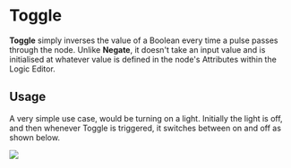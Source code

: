 # Toggle

**Toggle** simply inverses the value of a Boolean every time a pulse passes through the node. Unlike **Negate**, it doesn't take an input value and is initialised at whatever value is defined in the node's Attributes within the Logic Editor.

## Usage

A very simple use case, would be turning on a light. Initially the light is off, and then whenever Toggle is triggered, it switches between on and off as shown below.

![](../../../../.gitbook/assets/toggle-example.png)

